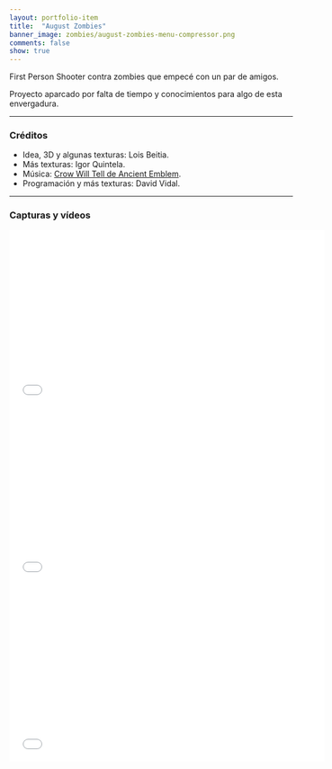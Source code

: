 ```yaml
---
layout: portfolio-item
title:  "August Zombies"
banner_image: zombies/august-zombies-menu-compressor.png
comments: false
show: true
---
```


First Person Shooter contra zombies que empecé con un par de amigos.

Proyecto aparcado por falta de tiempo y conocimientos para algo de esta envergadura.

---

### Créditos
* Idea, 3D y algunas texturas: Lois Beitia.
* Más texturas: Igor Quintela.
* Música: [Crow Will Tell de Ancient Emblem](https://youtu.be/kEYr0I0iwsE).
* Programación y más texturas: David Vidal.

---

### Capturas y vídeos
<iframe width="560" height="315" src="//www.youtube.com/embed/al63VVI_P8U" frameborder="0" allowfullscreen></iframe>
<iframe width="560" height="315" src="//www.youtube.com/embed/8rYIDLwT3Nc" frameborder="0" allowfullscreen></iframe>
<iframe width="560" height="315" src="//www.youtube.com/embed/sAbNFaSIsbs" frameborder="0" allowfullscreen></iframe>